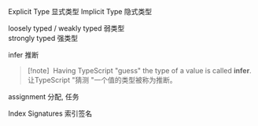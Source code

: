 Explicit Type  显式类型
Implicit Type  隐式类型

loosely typed / weakly typed    弱类型   
strongly typed   强类型

infer  推断

>[!note]  Having TypeScript "guess" the type of a value is called **infer**.
> 让TypeScript "猜测 "一个值的类型被称为推断。
 
assignment  分配, 任务

Index Signatures 索引签名